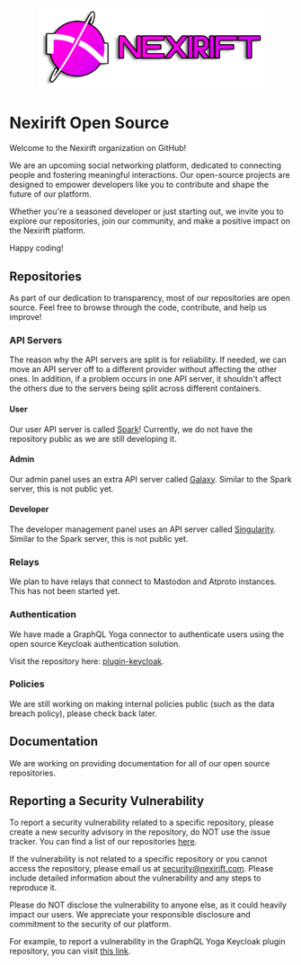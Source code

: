 <p align="center">
<img src="https://raw.githubusercontent.com/Nexirift/.github/main/banner.svg" width="400" />
</p>

# Nexirift Open Source

Welcome to the Nexirift organization on GitHub!

We are an upcoming social networking platform, dedicated to connecting people and fostering meaningful interactions. Our open-source projects are designed to empower developers like you to contribute and shape the future of our platform.

Whether you're a seasoned developer or just starting out, we invite you to explore our repositories, join our community, and make a positive impact on the Nexirift platform.

Happy coding!

## Repositories

As part of our dedication to transparency, most of our repositories are open source. Feel free to browse through the code, contribute, and help us improve!

### API Servers

The reason why the API servers are split is for reliability. If needed, we can move an API server off to a different provider without affecting the other ones. In addition, if a problem occurs in one API server, it shouldn't affect the others due to the servers being split across different containers.

#### User

Our user API server is called [Spark](https://github.com/Nexirift/spark)! Currently, we do not have the repository public as we are still developing it.

#### Admin

Our admin panel uses an extra API server called [Galaxy](https://github.com/Nexirift/galaxy). Similar to the Spark server, this is not public yet.

#### Developer

The developer management panel uses an API server called [Singularity](https://github.com/Nexirift/singularity). Similar to the Spark server, this is not public yet.

### Relays

We plan to have relays that connect to Mastodon and Atproto instances. This has not been started yet.

### Authentication

We have made a GraphQL Yoga connector to authenticate users using the open source Keycloak authentication solution.

Visit the repository here: [plugin-keycloak](https://github.com/Nexirift/plugin-keycloak).

### Policies

We are still working on making internal policies public (such as the data breach policy), please check back later.

## Documentation

We are working on providing documentation for all of our open source repositories.

## Reporting a Security Vulnerability

To report a security vulnerability related to a specific repository, please create a new security advisory in the repository, do NOT use the issue tracker. You can find a list of our repositories [here](https://github.com/orgs/Nexirift/repositories).

If the vulnerability is not related to a specific repository or you cannot access the repository, please email us at [security@nexirift.com](security@nexirift.com). Please include detailed information about the vulnerability and any steps to reproduce it.

Please do NOT disclose the vulnerability to anyone else, as it could heavily impact our users. We appreciate your responsible disclosure and commitment to the security of our platform.

For example, to report a vulnerability in the GraphQL Yoga Keycloak plugin repository, you can visit [this link](https://github.com/Nexirift/plugin-keycloak/security/advisories/new).
